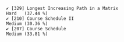     ✔ [329] Longest Increasing Path in a Matrix                          Hard   (37.44 %)
    ✔ [210] Course Schedule II                                           Medium (30.36 %)
    ✔ [207] Course Schedule                                              Medium (33.81 %)
